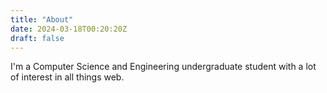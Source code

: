 ```yaml
---
title: "About"
date: 2024-03-18T00:20:20Z
draft: false
---
```


I'm a Computer Science and Engineering undergraduate student with a lot of interest in all things web.
